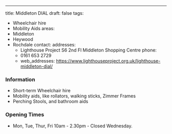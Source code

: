 ---
title: Middleton DIAL
draft: false
tags:
- Wheelchair hire
- Mobility Aids
areas:
- Middleton
- Heywood
- Rochdale
contact:
  addresses:
  - Lighthouse Project S6 2nd Fl Middleton Shopping Centre
  phone:
  - 0161 653 2729
  - web_addresses: https://www.lighthouseproject.org.uk/lighthouse-middleton-dial/

### Information
- Short-term Wheelchair hire
- Mobility aids, like rollators, walking sticks, Zimmer Frames
- Perching Stools, and bathroom aids

### Opening Times
* Mon, Tue, Thur, Fri 10am - 2.30pm - Closed Wednesday.

